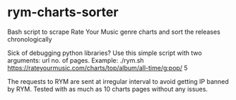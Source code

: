 # rym-charts-sorter
Bash script to scrape Rate Your Music genre charts and sort the releases chronologically

Sick of debugging python libraries? Use this simple script with two arguments: url no. of pages. Example: ./rym.sh https://rateyourmusic.com/charts/top/album/all-time/g:pop/ 5

The requests to RYM are sent at irregular interval to avoid getting IP banned by RYM. Tested with as much as 10 charts pages without any issues.
